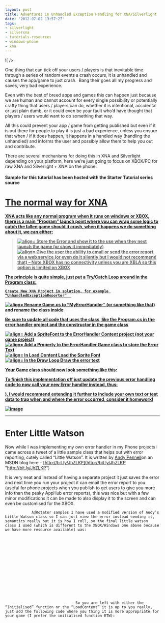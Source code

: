 ```yaml
---
layout: post
title: Adventures in Unhandled Exception Handling for XNA/Silverlight
date: '2012-07-02 13:57:27'
tags:
- silverlight
- silverxna
- tutorials-resources
- windows-phone
- xna
---
```


![ /></p>
<p>One thing that can tick off your users / players is that inevitable time through a series of random events a crash occurs, it is unhandled and causes the app/game to just crash.  Bang their goes all my progress and saves, very bad experience.</p>
<p>Even with the best of breed apps and games this can happen just because we are human and cannot account for every single possibility or potentially crafty thing that users / players can do, whether it is intentional, accidental or just plain dumb, or it could even be your fault who’d have thought that players / users would want to do something that way.</p>
<p>All this could prevent your app / game from getting published but even if it is out there for people to play it is just a bad experience, unless you ensure that when / if it does happen, it happens in a handled way (handling the unhandled) and informs the user and possibly allow them to help you out and contribute.</p>
<p>There are several mechanisms for doing this in XNA and Silverlight depending on your platform, here we’re just going to focus on XBOX/PC for raw XNA and Silverlight + XNA on the phone.</p>
<h4>Sample for this tutorial has been hosted with the Starter Tutorial series source <a href=](http://www.lifeasbob.com/content/binary/UnhandledException.jpg)here on codeplex – [http://bit.ly/JmuXTE](http://bit.ly/JmuXTE "http://bit.ly/JmuXTE")

* * *

# The normal way for XNA

XNA acts like any normal program when it runs on windows or XBOX, there is a main “Program” launch point where you can wrap some logic to catch the fallen game should it crash, when it happens we do something about it, we can either:

> ![align=](http://www.dotnetscraps.com/samples/bullets/016.gif)    Store the Error and show it to the use when they next launch the game (or show it immediately)  
> ![align=](http://www.dotnetscraps.com/samples/bullets/016.gif)    Give the user the ability to email or send the error report via a web service (or even do it silently but I would not recommend that)  – Note XBOX has no connectivity unless you are XBLA so this option is limited on XBOX

The principle is quite simple, just put a Try/Catch Loop around in the Program class:

    

    Create New XNA Project in solution, for example “UnhandledExceptionReporter”  
 ![align=](http://www.dotnetscraps.com/samples/bullets/016.gif)    Rename Game.cs to “MyErrorHandler” (or something like that) and rename the class inside

Be sure to update all code that uses the class, like the Program.cs in the error handler project and the constructor in the game class

![align=](http://www.dotnetscraps.com/samples/bullets/016.gif)     Add a SpriteFont to the ErrorHandler Content project (not your game project)  
 ![align=](http://www.dotnetscraps.com/samples/bullets/016.gif)     Add a Property to the ErrorHandler Game class to store the Error Text  
 ![align=](http://www.dotnetscraps.com/samples/bullets/016.gif)     In Load Content Load the Sprite Font  
 ![align=](http://www.dotnetscraps.com/samples/bullets/016.gif)    In the Draw Loop Draw the error text

Your Game class should now look something like this:

    

To finish this implementation off just update the previous error handling code to now call your new Error handler instead, thus:

    

), I would recommend extending it further to include your own text or test data to trap when and where the error occurred, consider it homework!

[![image](/Images/wordpress/2012/07/image_thumb140.png "image")](/Images/wordpress/2012/07/image137.png)

* * *

# Enter Little Watson

Now while I was implementing my own error handler in my Phone projects i came across a tweet of a little sample class that helps out with error reporting, cutely called “Little Watson”.  It is written by [Andy Pennell](http://blogs.msdn.com/3107/ProfileUrlRedirect.ashx)on an MSDN blog here – [http://bit.ly/JhZLKP](http://bit.ly/JhZLKP "http://bit.ly/JhZLKP")

It is very neat and instead of having a separate project it just saves the error and next time you run your project it can email the error report to you (useful for phone projects when you publish to get users to give you more info than the pesky AppHub error reports), this was nice but with a few minor modifications it can be made to also display it to the screen and can even be customised for the XBOX.

    
    
        
        
            
            
                AdRotator samples I have used a modified version of Andy’s Little Watson class so I can just view the error instead sending it, semantics really but it is how I roll, so the final little watson class I used (which is different to the XBOX/Windows one above because we have more resource available) was:
                
                
                    
                    
                        
                        
                            
                            
                                
                                
                                    
                                    
                                        
                                    
                                    
                                    
                                    So you are left with either the “Initialised” function or the “LoadContent” it is up to you really, just add the following code where you thing it is more appropriate for your game (I prefer the initialised function BTW):
                                    
                                    
                                    
                                    
                                        
                                    
                                    
                                
                                
                            
                            
                        
                        
                    
                    
                
                
                
            
            
        
        
    
    

